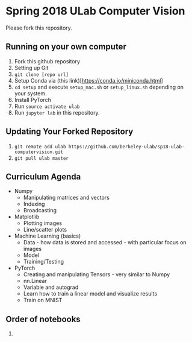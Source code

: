 # Spring 2018 ULab Computer Vision

Please fork this repository.

## Running on your own computer
1. Fork this github repository
1. Setting up Git 
1. `git clone [repo url]`
1. Setup Conda via (this link)[https://conda.io/miniconda.html]
1. `cd setup` and execute `setup_mac.sh` or `setup_linux.sh` depending on your system. 
1. Install PyTorch
1. Run `source activate ulab`
1. Run `jupyter lab` in this repository.


## Updating Your Forked Repository
1. ```git remote add ulab https://github.com/berkeley-ulab/sp18-ulab-computervision.git```
1. ```git pull ulab master```

## Curriculum Agenda
* Numpy
    * Manipulating matrices and vectors
    * Indexing
    * Broadcasting
* Matplotlib
    * Plotting images
    * Line/scatter plots
* Machine Learning (basics)
    * Data - how data is stored and accessed - with particular focus on images
    * Model
    * Training/Testing
* PyTorch
    * Creating and manipulating Tensors - very similar to Numpy
    * nn.Linear
    * Variable and autograd
    * Learn how to train a linear model and visualize results
    * Train on MNIST

## Order of notebooks
1. 